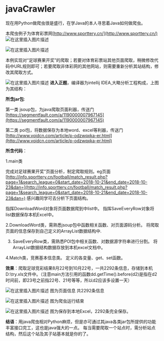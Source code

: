# javaCrawler
现在用Python做爬虫很是盛行，在学Java的本人寻思着Java如何做爬虫。

本爬虫例子为体育彩票网[http://www.sporttery.cn/](http://www.sporttery.cn/)
![在这里插入图片描述](https://img-blog.csdn.net/20181023232846997?watermark/2/text/aHR0cHM6Ly9ibG9nLmNzZG4ubmV0L0FfQ2h1YW40OQ==/font/5a6L5L2T/fontsize/400/fill/I0JBQkFCMA==/dissolve/70)

![在这里插入图片描述](https://img-blog.csdn.net/20181023232923159?watermark/2/text/aHR0cHM6Ly9ibG9nLmNzZG4ubmV0L0FfQ2h1YW40OQ==/font/5a6L5L2T/fontsize/400/fill/I0JBQkFCMA==/dissolve/70)
 

本例实现对“足球赛果开奖”的爬取；若要对体育彩票站其他页面爬取，稍微修改代码中URL规则即可；若要爬取非体彩网的其他网站，则需要重新分析其站结构，修改其爬取方式。


![在这里插入图片描述](https://img-blog.csdn.net/20181023232944199?watermark/2/text/aHR0cHM6Ly9ibG9nLmNzZG4ubmV0L0FfQ2h1YW40OQ==/font/5a6L5L2T/fontsize/400/fill/I0JBQkFCMA==/dissolve/70)
**进入正题**，编译器为intellij IDEA,大略分析工程构成，上图为其结构：

**所含jar包**:

第一类 jsoup包，为java爬取页面利器，传送门[https://segmentfault.com/a/1190000007967145](https://segmentfault.com/a/1190000007967145)

第二类 poi包，将数据保存为本地word、excel等利器，传送门[http://www.voidcn.com/article/p-odzwqxka-er.html](http://www.voidcn.com/article/p-odzwqxka-er.html)

**所含代码**：

1.main类

完成对足球赛果开奖”页面分析，制定爬取规则。eg页面[http://info.sporttery.cn/football/match_result.php?page=1&search_league=0&start_date=2018-10-21&end_date=2018-10-23&dan=](http://info.sporttery.cn/football/match_result.php?page=1&search_league=0&start_date=2018-10-21&end_date=2018-10-23&dan=) 感兴趣同学可去分析下页面结构。

指挥DownloadWord对象将页面数据爬到中list中。
指挥SaveEveryRow对象将list数据保存本机Excel中。


2.DownloadWord类，需熟悉jsoup包中函数相关函数、对页面源码分析。
将爬取页面的信息保存到自己定义的ArrayList数据结构中.


3. SaveEveryRow类，需熟悉POI包中相关函数、对数据源字符串进行分割。
将ArrayList数据结构数据存放到本机excel文档中。


4.Match类，竞赛基本信息类。
定义的各变量、get、set函数。


**效果**：爬取足球竞彩结果8月22号到10月22号，一共2292条信息，存储到本机D:\try.xls文件中。（注意main方法引用的函数dd.getTime().before(d2)是指在d2时间前，即23号之前指22号、21号等等，所以d2应该多设置一天）

![在这里插入图片描述](https://img-blog.csdn.net/20181023233043516?watermark/2/text/aHR0cHM6Ly9ibG9nLmNzZG4ubmV0L0FfQ2h1YW40OQ==/font/5a6L5L2T/fontsize/400/fill/I0JBQkFCMA==/dissolve/70)
图为页面信息 共2292条信息

![在这里插入图片描述](https://img-blog.csdn.net/20181023233103165?watermark/2/text/aHR0cHM6Ly9ibG9nLmNzZG4ubmV0L0FfQ2h1YW40OQ==/font/5a6L5L2T/fontsize/400/fill/I0JBQkFCMA==/dissolve/70)
图为爬虫运行结束

![在这里插入图片描述](https://img-blog.csdn.net/20181023233121517?watermark/2/text/aHR0cHM6Ly9ibG9nLmNzZG4ubmV0L0FfQ2h1YW40OQ==/font/5a6L5L2T/fontsize/400/fill/I0JBQkFCMA==/dissolve/70)
图为保存到本地Excel，2292条完全保存。

**结语**：用java爬虫相对Python麻烦，但是亦可通过其java各类jar包所提供的功能丰富接口完工，这也是java强大的一点。
每当需要爬取一个站点时，需分析站点结构，然后这个站及其子站基本就是你的了。
